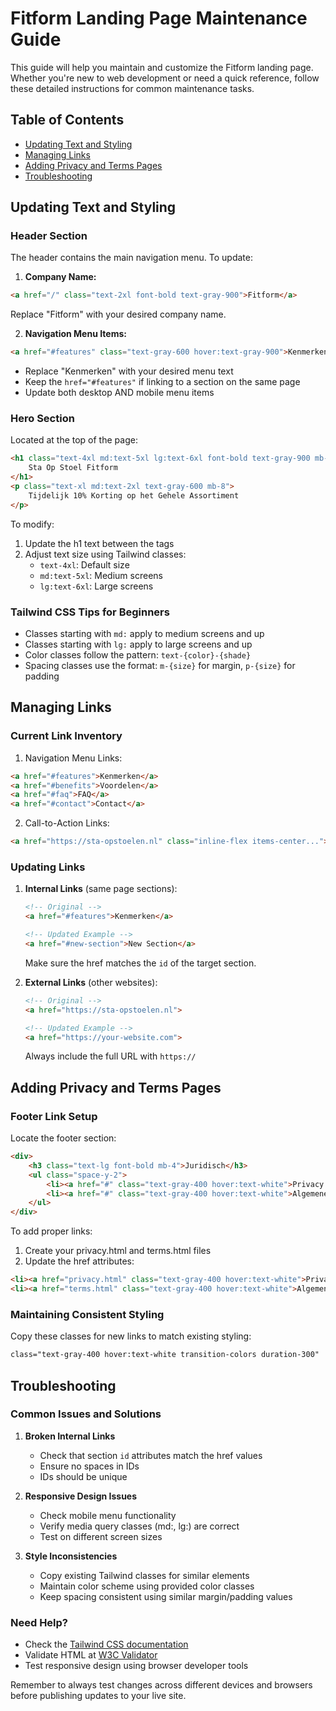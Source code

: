 # Fitform Landing Page Maintenance Guide

This guide will help you maintain and customize the Fitform landing page. Whether you're new to web development or need a quick reference, follow these detailed instructions for common maintenance tasks.

## Table of Contents
- [Updating Text and Styling](#updating-text-and-styling)
- [Managing Links](#managing-links)
- [Adding Privacy and Terms Pages](#adding-privacy-and-terms-pages)
- [Troubleshooting](#troubleshooting)

## Updating Text and Styling

### Header Section
The header contains the main navigation menu. To update:

1. **Company Name:**
```html
<a href="/" class="text-2xl font-bold text-gray-900">Fitform</a>
```
Replace "Fitform" with your desired company name.

2. **Navigation Menu Items:**
```html
<a href="#features" class="text-gray-600 hover:text-gray-900">Kenmerken</a>
```
- Replace "Kenmerken" with your desired menu text
- Keep the `href="#features"` if linking to a section on the same page
- Update both desktop AND mobile menu items

### Hero Section
Located at the top of the page:

```html
<h1 class="text-4xl md:text-5xl lg:text-6xl font-bold text-gray-900 mb-6">
    Sta Op Stoel Fitform
</h1>
<p class="text-xl md:text-2xl text-gray-600 mb-8">
    Tijdelijk 10% Korting op het Gehele Assortiment
</p>
```

To modify:
1. Update the h1 text between the tags
2. Adjust text size using Tailwind classes:
   - `text-4xl`: Default size
   - `md:text-5xl`: Medium screens
   - `lg:text-6xl`: Large screens

### Tailwind CSS Tips for Beginners
- Classes starting with `md:` apply to medium screens and up
- Classes starting with `lg:` apply to large screens and up
- Color classes follow the pattern: `text-{color}-{shade}`
- Spacing classes use the format: `m-{size}` for margin, `p-{size}` for padding

## Managing Links

### Current Link Inventory
1. Navigation Menu Links:
```html
<a href="#features">Kenmerken</a>
<a href="#benefits">Voordelen</a>
<a href="#faq">FAQ</a>
<a href="#contact">Contact</a>
```

2. Call-to-Action Links:
```html
<a href="https://sta-opstoelen.nl" class="inline-flex items-center...">
```

### Updating Links
1. **Internal Links** (same page sections):
   ```html
   <!-- Original -->
   <a href="#features">Kenmerken</a>
   
   <!-- Updated Example -->
   <a href="#new-section">New Section</a>
   ```
   Make sure the href matches the `id` of the target section.

2. **External Links** (other websites):
   ```html
   <!-- Original -->
   <a href="https://sta-opstoelen.nl">
   
   <!-- Updated Example -->
   <a href="https://your-website.com">
   ```
   Always include the full URL with `https://`

## Adding Privacy and Terms Pages

### Footer Link Setup
Locate the footer section:
```html
<div>
    <h3 class="text-lg font-bold mb-4">Juridisch</h3>
    <ul class="space-y-2">
        <li><a href="#" class="text-gray-400 hover:text-white">Privacy Policy</a></li>
        <li><a href="#" class="text-gray-400 hover:text-white">Algemene Voorwaarden</a></li>
    </ul>
</div>
```

To add proper links:
1. Create your privacy.html and terms.html files
2. Update the href attributes:
```html
<li><a href="privacy.html" class="text-gray-400 hover:text-white">Privacy Policy</a></li>
<li><a href="terms.html" class="text-gray-400 hover:text-white">Algemene Voorwaarden</a></li>
```

### Maintaining Consistent Styling
Copy these classes for new links to match existing styling:
```html
class="text-gray-400 hover:text-white transition-colors duration-300"
```

## Troubleshooting

### Common Issues and Solutions

1. **Broken Internal Links**
   - Check that section `id` attributes match the href values
   - Ensure no spaces in IDs
   - IDs should be unique

2. **Responsive Design Issues**
   - Check mobile menu functionality
   - Verify media query classes (md:, lg:) are correct
   - Test on different screen sizes

3. **Style Inconsistencies**
   - Copy existing Tailwind classes for similar elements
   - Maintain color scheme using provided color classes
   - Keep spacing consistent using similar margin/padding values

### Need Help?
- Check the [Tailwind CSS documentation](https://tailwindcss.com/docs)
- Validate HTML at [W3C Validator](https://validator.w3.org/)
- Test responsive design using browser developer tools

Remember to always test changes across different devices and browsers before publishing updates to your live site.